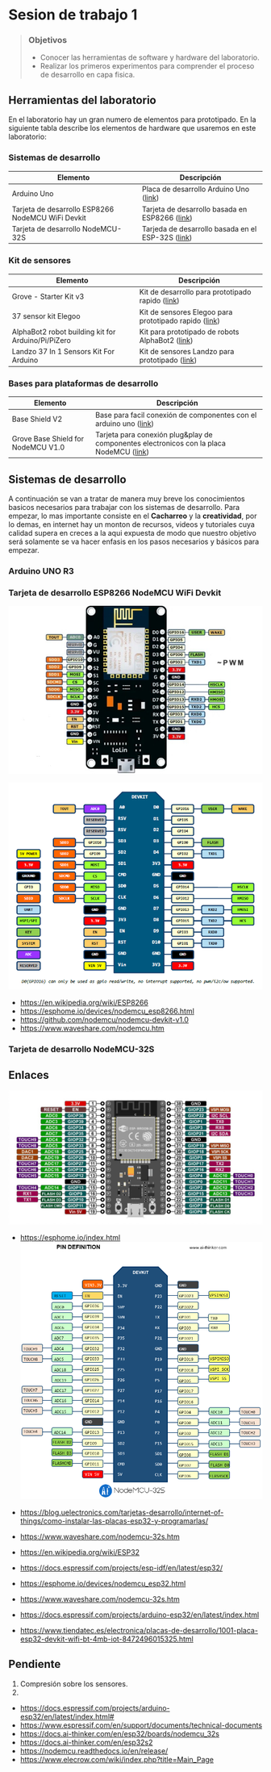 # **Sesion de trabajo 1**

>### **Objetivos**
> * Conocer las herramientas de software y hardware del laboratorio.
> * Realizar los primeros experimentos para comprender el proceso de desarrollo en capa fisica.


## Herramientas del laboratorio  

En el laboratorio hay un gran numero de elementos para prototipado. En la siguiente tabla describe los elementos de hardware que usaremos en este laboratorio:

### Sistemas de desarrollo

|Elemento|Descripción|
|--|--|
|Arduino Uno|Placa de desarrollo Arduino Uno ([link](https://docs.arduino.cc/hardware/uno-rev3))|
|Tarjeta de desarrollo ESP8266 NodeMCU WiFi Devkit|Tarjeta de desarrollo basada en ESP8266 ([link](NodeMCU-V3.pdf))|
|Tarjeta de desarrollo NodeMCU-32S| Tarjeda de desarrollo basada en el ESP-32S ([link](nodemcu-32s_product_specification.pdf))

### Kit de sensores

|Elemento|Descripción|
|--|--|
|Grove - Starter Kit v3|Kit de desarrollo para prototipado rapido ([link](https://wiki.seeedstudio.com/Grove_Starter_Kit_v3/))|
|37 sensor kit Elegoo| Kit de sensores Elegoo para prototipado rapido ([link](http://spot.pcc.edu/~dgoldman/labs/37SENSORKIT.pdf))|
|AlphaBot2 robot building kit for Arduino/Pi/PiZero| Kit para prototipado de robots AlphaBot2 ([link](https://www.waveshare.com/wiki/AlphaBot2))|
|Landzo 37 In 1 Sensors Kit For Arduino|Kit de sensores Landzo para prototipado ([link](https://www.instructables.com/Arduino-37-in-1-Sensors-Kit-Explained/))

### Bases para plataformas de desarrollo

|Elemento|Descripción|
|--|--|
|Base Shield V2| Base para facil conexión de componentes con el arduino uno ([link](https://wiki.seeedstudio.com/Base_Shield_V2/))|
|Grove Base Shield for NodeMCU V1.0|Tarjeta para conexión plug&play de componentes electronicos con la placa NodeMCU ([link](https://wiki.seeedstudio.com/Grove_Base_Shield_for_NodeMCU_V1.0/))|



## Sistemas de desarrollo

A continuación se van a tratar de manera muy breve los conocimientos basicos necesarios para trabajar con los sistemas de desarrollo. Para empezar, lo mas importante consiste en el **Cacharreo** y la **creatividad**, por lo demas, en internet hay un monton de recursos, videos y tutoriales cuya calidad supera en creces a la aqui expuesta de modo que nuestro objetivo será solamente se va hacer enfasis en los pasos necesarios y básicos para empezar.

### Arduino UNO R3


### Tarjeta de desarrollo ESP8266 NodeMCU WiFi Devkit



![nodemcu_8266_pionut](NodeMCUv3.0-pinout.jpg)


![node_8266_pinouut](NodeMCU-pinout.png)

* https://en.wikipedia.org/wiki/ESP8266
* https://esphome.io/devices/nodemcu_esp8266.html
* https://github.com/nodemcu/nodemcu-devkit-v1.0
* https://www.waveshare.com/nodemcu.htm

### Tarjeta de desarrollo NodeMCU-32S

## Enlaces

![nodemcu-esp_32s](nodemcu-esp_32s.jpg)
* https://esphome.io/index.html
![nodemcu_32s_pionut](nodemcu_32s_pin.png)

* https://blog.uelectronics.com/tarjetas-desarrollo/internet-of-things/como-instalar-las-placas-esp32-y-programarlas/
* https://www.waveshare.com/nodemcu-32s.htm
* https://en.wikipedia.org/wiki/ESP32
* https://docs.espressif.com/projects/esp-idf/en/latest/esp32/
* https://esphome.io/devices/nodemcu_esp32.html
* https://www.waveshare.com/nodemcu-32s.htm
* https://docs.espressif.com/projects/arduino-esp32/en/latest/index.html
* https://www.tiendatec.es/electronica/placas-de-desarrollo/1001-placa-esp32-devkit-wifi-bt-4mb-iot-8472496015325.html







## Pendiente
1. Compresión sobre los sensores.
2. 


* https://docs.espressif.com/projects/arduino-esp32/en/latest/index.html#
* https://www.espressif.com/en/support/documents/technical-documents
* https://docs.ai-thinker.com/en/esp32/boards/nodemcu_32s
* https://docs.ai-thinker.com/en/esp32s2
* https://nodemcu.readthedocs.io/en/release/
* https://www.elecrow.com/wiki/index.php?title=Main_Page












